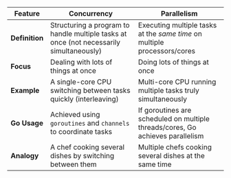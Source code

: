 | Feature        | **Concurrency**                                                                         | **Parallelism**                                                                |
| -------------- | --------------------------------------------------------------------------------------- | ------------------------------------------------------------------------------ |
| **Definition** | Structuring a program to handle multiple tasks at once (not necessarily simultaneously) | Executing multiple tasks at the *same time* on multiple processors/cores       |
| **Focus**      | Dealing with lots of things at once                                                     | Doing lots of things at once                                                   |
| **Example**    | A single-core CPU switching between tasks quickly (interleaving)                        | Multi-core CPU running multiple tasks truly simultaneously                     |
| **Go Usage**   | Achieved using `goroutines` and `channels` to coordinate tasks                          | If goroutines are scheduled on multiple threads/cores, Go achieves parallelism |
| **Analogy**    | A chef cooking several dishes by switching between them                                 | Multiple chefs cooking several dishes at the same time                         |

